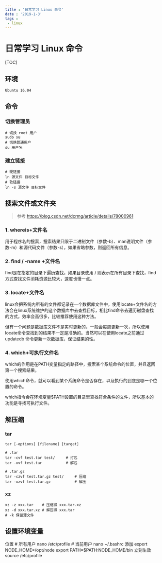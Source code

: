 ```yaml
---
title : '日常学习 Linux 命令'
date : '2019-1-3'
tags :
 - linux
---
```

# 日常学习 Linux 命令

[TOC]

## 环境

    Ubuntu 16.04

## 命令

### 切换管理员

    # 切换 root 用户
    sudo su
    # 切换普通用户
    su 用户名

### 建立链接

    # 硬链接
    ln 源文件 目标文件
    # 软链接
    ln -s 源文件 目标文件

## 搜索文件或文件夹

> 参考 https://blog.csdn.net/dcrmg/article/details/78000961

### 1. whereis+文件名

用于程序名的搜索，搜索结果只限于二进制文件（参数-b）、man说明文件（参数-m）和源代码文件（参数-s），如果省略参数，则返回所有信息。

### 2. find / -name +文件名

find是在指定的目录下遍历查找，如果目录使用 / 则表示在所有目录下查找，find方式查找文件消耗资源比较大，速度也慢一点。

### 3. locate+文件名

linux会把系统内所有的文件都记录在一个数据库文件中，使用locate+文件名的方法会在linux系统维护的这个数据库中去查找目标，相比find命令去遍历磁盘查找的方式，效率会高很多，比较推荐使用这种方法。

但有一个问题是数据库文件不是实时更新的，一般会每周更新一次，所以使用locate命令查找到的结果不一定是准确的。当然可以在使用locate之前通过 updatedb 命令更新一次数据库，保证结果的性。

### 4. which+可执行文件名

which的作用是在PATH变量指定的路径中，搜索某个系统命令的位置，并且返回第一个搜索结果。

使用which命令，就可以看到某个系统命令是否存在，以及执行的到底是哪一个位置的命令。

which指令会在环境变量$PATH设置的目录里查找符合条件的文件，所以基本的功能是寻找可执行文件。

## 解压缩

### tar

    tar [-options] [filename] [target]

    # .tar
    tar -cvf test.tar test/     # 打包
    tar -xvf test.tar           # 解包
    
    # .tar.gz
    tar -czvf test.tar.gz test/     # 压缩
    tar -xzvf test.tar.gz           # 解压
    
### xz

    xz -z xxx.tar    # 压缩得 xxx.tar.xz
    xz -d xxx.tar.xz # 解压得 xxx.tar
    # -k 保留源文件

## 设置环境变量

位置
    # 所有用户
    nano /etc/profile
    # 当前用户
    nano ~/.bashrc
添加
    export NODE_HOME=/opt/node
    export PATH=$PATH:NODE_HOME/bin
立刻生效
    source /etc/profile
